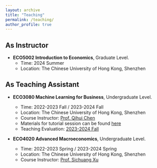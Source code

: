 ```yaml
---
layout: archive
title: "Teaching"
permalink: /teaching/
author_profile: true
---
```

As Instructor
------
* **ECO5002 Introduction to Economics**, Graduate Level.
  - Time: 2024 Summer
  - Location: The Chinese University of Hong Kong, Shenzhen

As Teaching Assistant
------
* **ECO3080 Machine Learning for Business**, Undergraduate Level.
  - Time: 2022-2023 Fall / 2023-2024 Fall
  - Location: The Chinese University of Hong Kong, Shenzhen
  - Course Instructor: [Prof. Qihui Chen](https://sites.google.com/view/chenqihui)
  - Materials for tutorial session can be found [here](https://github.com/Long-Neo/ECO3080-Machine-Learning-for-Business)
  - Teaching Evaluation: [2023-2024 Fall](../assets/CTE_3080_2023.pdf)
  
* **ECO4020 Advanced Macroeconomics**, Undergraduate Level.
  - Time: 2022-2023 Spring / 2023-2024 Spring
  - Location: The Chinese University of Hong Kong, Shenzhen
  - Course Instructor: [Prof. Sichuang Xu](https://sichuang.weebly.com)
